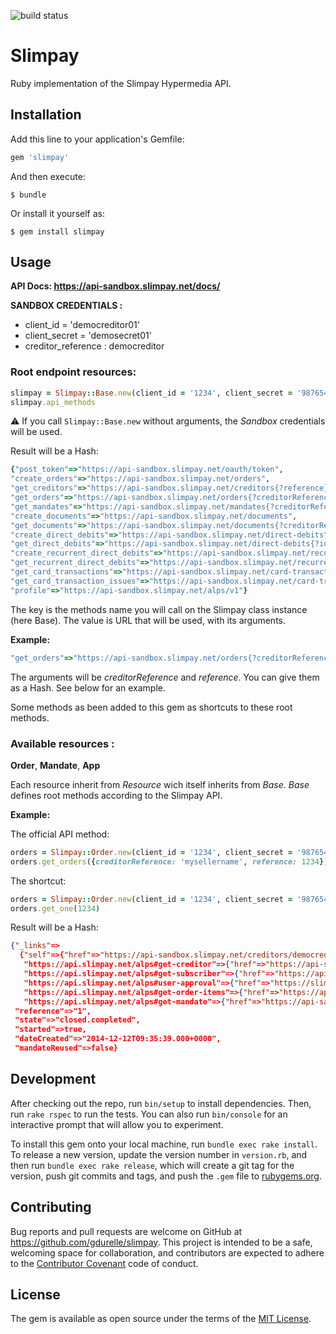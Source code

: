 ![build status](http://app-gitci-vm01.acticall.net/projects/1/status.png?ref=master)

# Slimpay

Ruby implementation of the Slimpay Hypermedia API.

## Installation

Add this line to your application's Gemfile:

```ruby
gem 'slimpay'
```

And then execute:

    $ bundle

Or install it yourself as:

    $ gem install slimpay

## Usage

**API Docs: https://api-sandbox.slimpay.net/docs/**

**SANDBOX CREDENTIALS :**

* client_id =  'democreditor01'
* client_secret = 'demosecret01'
* creditor_reference : democreditor

### Root endpoint resources:

```ruby
slimpay = Slimpay::Base.new(client_id = '1234', client_secret = '987654321', creditor_reference = 'azerty')
slimpay.api_methods
```
:warning: If you call ```Slimpay::Base.new``` without arguments, the _Sandbox_ credentials will be used.

Result will be a Hash:

```ruby
{"post_token"=>"https://api-sandbox.slimpay.net/oauth/token",
"create_orders"=>"https://api-sandbox.slimpay.net/orders",
"get_creditors"=>"https://api-sandbox.slimpay.net/creditors{?reference}",
"get_orders"=>"https://api-sandbox.slimpay.net/orders{?creditorReference,reference}",
"get_mandates"=>"https://api-sandbox.slimpay.net/mandates{?creditorReference,rum}",
"create_documents"=>"https://api-sandbox.slimpay.net/documents",
"get_documents"=>"https://api-sandbox.slimpay.net/documents{?creditorReference,entityReference,reference}",
"create_direct_debits"=>"https://api-sandbox.slimpay.net/direct-debits",
"get_direct_debits"=>"https://api-sandbox.slimpay.net/direct-debits{?id}",
"create_recurrent_direct_debits"=>"https://api-sandbox.slimpay.net/recurrent-direct-debits",
"get_recurrent_direct_debits"=>"https://api-sandbox.slimpay.net/recurrent-direct-debits{?id}",
"get_card_transactions"=>"https://api-sandbox.slimpay.net/card-transactions{?id}",
"get_card_transaction_issues"=>"https://api-sandbox.slimpay.net/card-transaction-issues{?id}",
"profile"=>"https://api-sandbox.slimpay.net/alps/v1"}
```

The key is the methods name you will call on the Slimpay class instance (here Base).
The value is URL that will be used, with its arguments.

**Example:**

```ruby
"get_orders"=>"https://api-sandbox.slimpay.net/orders{?creditorReference,reference}",
```
The arguments will be _creditorReference_ and _reference_. You can give them as a Hash.
See below for an example.

Some methods as been added to this gem as shortcuts to these root methods.

### Available resources :
**Order**, **Mandate**, **App**

Each resource inherit from _Resource_ wich itself inherits from _Base_.
_Base_ defines root methods according to the Slimpay API.

**Example:**

The official API method:

```ruby
orders = Slimpay::Order.new(client_id = '1234', client_secret = '987654321', creditor_reference = 'azerty')
orders.get_orders({creditorReference: 'mysellername', reference: 1234})
```

The shortcut:

```ruby
orders = Slimpay::Order.new(client_id = '1234', client_secret = '987654321', creditor_reference = 'azerty')
orders.get_one(1234)
```

Result will be a Hash:

```json
{"_links"=>
  {"self"=>{"href"=>"https://api-sandbox.slimpay.net/creditors/democreditor/orders/1"},
   "https://api.slimpay.net/alps#get-creditor"=>{"href"=>"https://api-sandbox.slimpay.net/creditors/democreditor"},
   "https://api.slimpay.net/alps#get-subscriber"=>{"href"=>"https://api-sandbox.slimpay.net/creditors/democreditor/orders/1/subscribers/subscriber01"},
   "https://api.slimpay.net/alps#user-approval"=>{"href"=>"https://slimpay.net/slimpaytpe16/userApproval?accessCode=spK534N0cuZztBGwj2FjC6eKzcsKFRzXbfy8buloUHiZV6p9PhIfcPgV7c507R"},
   "https://api.slimpay.net/alps#get-order-items"=>{"href"=>"https://api-sandbox.slimpay.net/creditors/democreditor/orders/1/items"},
   "https://api.slimpay.net/alps#get-mandate"=>{"href"=>"https://api-sandbox.slimpay.net/creditors/democreditor/mandates/1"}},
 "reference"=>"1",
 "state"=>"closed.completed",
 "started"=>true,
 "dateCreated"=>"2014-12-12T09:35:39.000+0000",
 "mandateReused"=>false}
```

## Development

After checking out the repo, run `bin/setup` to install dependencies. Then, run `rake rspec` to run the tests. You can also run `bin/console` for an interactive prompt that will allow you to experiment.

To install this gem onto your local machine, run `bundle exec rake install`. To release a new version, update the version number in `version.rb`, and then run `bundle exec rake release`, which will create a git tag for the version, push git commits and tags, and push the `.gem` file to [rubygems.org](https://rubygems.org).

## Contributing

Bug reports and pull requests are welcome on GitHub at https://github.com/gdurelle/slimpay. This project is intended to be a safe, welcoming space for collaboration, and contributors are expected to adhere to the [Contributor Covenant](contributor-covenant.org) code of conduct.


## License

The gem is available as open source under the terms of the [MIT License](http://opensource.org/licenses/MIT).


